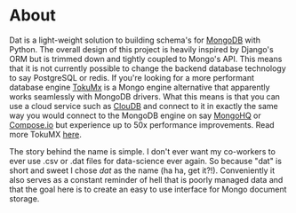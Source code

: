 # About

Dat is a light-weight solution to building schema's for
[MongoDB](http://www.mongodb.org/) with Python.
The overall design of this project is heavily inspired by Django's ORM but
is trimmed down and tightly coupled to Mongo's API. This means that it is
not currently possible to change the backend database technology to say
PostgreSQL or redis. If you're looking for a more performant
database engine [TokuMx](https://github.com/Tokutek/mongo) is a Mongo
engine alternative that apparently works seamlessly with MongoDB drivers.
What this means is that you can use a cloud service such as
[ClouDB](https://cloudbs.io/) and connect to it in exactly the same way
you would connect to the MongoDB engine on say [MongoHQ]() or
[Compose.io]() but experience up to 50x performance improvements. Read
more TokuMX [here](http://www.tokutek.com/tokumx-for-mongodb/).

The story behind the name is simple. I don't ever want my co-workers to
ever use .csv or .dat files for data-science ever again. So because "dat"
is short and sweet I chose *dat* as the name (ha ha, get it?!).
Conveniently it also serves as a constant reminder of hell that is poorly
managed data and that the goal here is to create an easy to use interface
for Mongo document storage.
